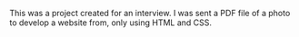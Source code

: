 This was a project created for an interview. I was sent a PDF file of a photo to develop a website from, only using HTML and CSS. 
